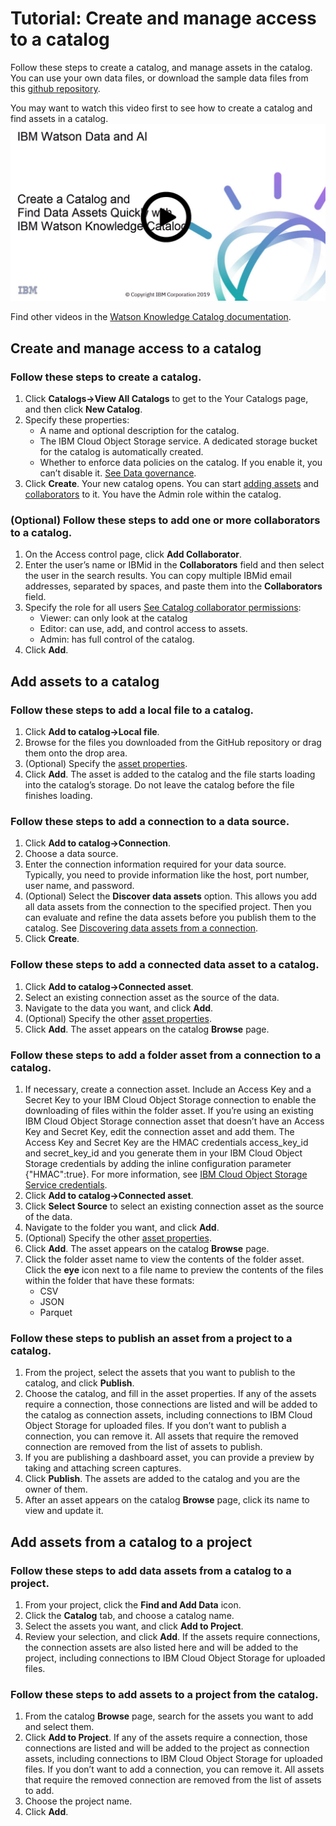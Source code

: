 # Tutorial: Create and manage access to a catalog

Follow these steps to create a catalog, and manage assets in the catalog. You can use your own data files, or download the sample data files from this [github repository](https://github.com/sharynr/tutorial-files).

You may want to watch this video first to see how to create a catalog and find assets in a catalog.
<a href="https://video.ibm.com/channel/23952663/video/wkc-create-catalog" target="_blank"><img src="images/wkc-tutorial.jpg"></a>

Find other videos in the [Watson Knowledge Catalog documentation](https://dataplatform.cloud.ibm.com/docs/content/wsj/getting-started/videos.html?audience=wdp#wkc).

## Create and manage access to a catalog

### Follow these steps to create a catalog.
1. Click **Catalogs->View All Catalogs** to get to the Your Catalogs page, and then click **New Catalog**.
1. Specify these properties:
   * A name and optional description for the catalog.
   * The IBM Cloud Object Storage service. A dedicated storage bucket for the catalog is automatically created.
   * Whether to enforce data policies on the catalog. If you enable it, you can’t disable it. [See Data governance](https://developer.ibm.com/clouddataservices/docs/data-catalog/get-started/governance/governance.html).
1. Click **Create**. Your new catalog opens. You can start [adding assets](https://developer.ibm.com/clouddataservices/docs/data-catalog/get-started/tutorial-create-a-catalog-and-manage-assets/assets-catalog.html) and [collaborators](https://developer.ibm.com/clouddataservices/docs/data-catalog/get-started/tutorial-create-a-catalog-and-manage-assets/catalog-collaborators.html) to it. You have the Admin role within the catalog.

### (Optional) Follow these steps to add one or more collaborators to a catalog.

1. On the Access control page, click **Add Collaborator**.
1. Enter the user’s name or IBMid in the **Collaborators** field and then select the user in the search results. You can copy multiple IBMid email addresses, separated by spaces, and paste them into the **Collaborators** field.
1. Specify the role for all users [See Catalog collaborator permissions](https://developer.ibm.com/clouddataservices/docs/data-catalog/get-started/tutorial-create-a-catalog-and-manage-assets/cat-collab-permissions.html):
   * Viewer: can only look at the catalog
   * Editor: can use, add, and control access to assets.
   * Admin: has full control of the catalog.
1. Click **Add**.

## Add assets to a catalog
### Follow these steps to add a local file to a catalog.

1. Click **Add to catalog->Local file**.
1. Browse for the files you downloaded from the GitHub repository or drag them onto the drop area.
1. (Optional) Specify the [asset properties](https://developer.ibm.com/clouddataservices/docs/data-catalog/get-started/tutorial-create-a-catalog-and-manage-assets/assets-catalog.html).
1. Click **Add**. The asset is added to the catalog and the file starts loading into the catalog’s storage. Do not leave the catalog before the file finishes loading.

### Follow these steps to add a connection to a data source.

1. Click **Add to catalog->Connection**.
1. Choose a data source.
1. Enter the connection information required for your data source. Typically, you need to provide information like the host, port number, user name, and password.
1. (Optional) Select the **Discover data assets** option. This allows you add all data assets from the connection to the specified project. Then you can evaluate and refine the data assets before you publish them to the catalog. See [Discovering data assets from a connection](https://developer.ibm.com/clouddataservices/docs/data-catalog/get-started/tutorial-create-a-catalog-and-manage-assets/discover-assets.html).
1. Click **Create**.

### Follow these steps to add a connected data asset to a catalog.

1. Click **Add to catalog->Connected asset**.
1. Select an existing connection asset as the source of the data.
1. Navigate to the data you want, and click **Add**.
1. (Optional) Specify the other [asset properties](https://developer.ibm.com/clouddataservices/docs/data-catalog/get-started/tutorial-create-a-catalog-and-manage-assets/assets-catalog.html).
1. Click **Add**. The asset appears on the catalog **Browse** page.

### Follow these steps to add a folder asset from a connection to a catalog.

1. If necessary, create a connection asset. Include an Access Key and a Secret Key to your IBM Cloud Object Storage connection to enable the downloading of files within the folder asset. If you’re using an existing IBM Cloud Object Storage connection asset that doesn’t have an Access Key and Secret Key, edit the connection asset and add them. The Access Key and Secret Key are the HMAC credentials access_key_id and secret_key_id and you generate them in your IBM Cloud Object Storage credentials by adding the inline configuration parameter {"HMAC":true}. For more information, see [IBM Cloud Object Storage Service credentials](https://console.bluemix.net/docs/services/cloud-object-storage/iam/service-credentials.html#service-credentials).
1. Click **Add to catalog->Connected asset**.
1. Click **Select Source** to select an existing connection asset as the source of the data.
1. Navigate to the folder you want, and click **Add**.
1. (Optional) Specify the other [asset properties](https://developer.ibm.com/clouddataservices/docs/data-catalog/get-started/tutorial-create-a-catalog-and-manage-assets/assets-catalog.html).
1. Click **Add**. The asset appears on the catalog **Browse** page.
1. Click the folder asset name to view the contents of the folder asset. Click the **eye** icon next to a file name to preview the contents of the files within the folder that have these formats:
   * CSV
   * JSON
   * Parquet

### Follow these steps to publish an asset from a project to a catalog.

1. From the project, select the assets that you want to publish to the catalog, and click **Publish**.
1. Choose the catalog, and fill in the asset properties. If any of the assets require a connection, those connections are listed and will be added to the catalog as connection assets, including connections to IBM Cloud Object Storage for uploaded files. If you don’t want to publish a connection, you can remove it. All assets that require the removed connection are removed from the list of assets to publish.
1. If you are publishing a dashboard asset, you can provide a preview by taking and attaching screen captures.
1. Click **Publish**. The assets are added to the catalog and you are the owner of them.
1. After an asset appears on the catalog **Browse** page, click its name to view and update it.

## Add assets from a catalog to a project

### Follow these steps to add data assets from a catalog to a project.

1. From your project, click the **Find and Add Data** icon.
1. Click the **Catalog** tab, and choose a catalog name.
1. Select the assets you want, and click **Add to Project**.
1. Review your selection, and click **Add**. If the assets require connections, the connection assets are also listed here and will be added to the project, including connections to IBM Cloud Object Storage for uploaded files.

### Follow these steps to add assets to a project from the catalog.

1. From the catalog **Browse** page, search for the assets you want to add and select them.
1. Click **Add to Project**. If any of the assets require a connection, those connections are listed and will be added to the project as connection assets, including connections to IBM Cloud Object Storage for uploaded files. If you don’t want to add a connection, you can remove it. All assets that require the removed connection are removed from the list of assets to add.
1. Choose the project name.
1. Click **Add**.

